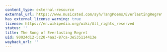 ```yaml
---
content_type: external-resource
external_url: https://www.musicated.com/syh/TangPoems/EverlastingRegret.htm
has_external_license_warning: true
license: https://en.wikipedia.org/wiki/All_rights_reserved
status: ''
title: The Song of Everlasting Regret
uid: 90024d12-5c20-4aa3-87ca-3e535114413e
wayback_url: ''
---
```

